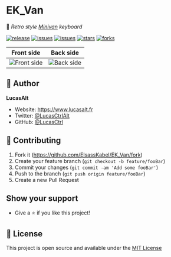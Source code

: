 # EK_Van
🚐 *Retro style [Minivan](https://trashman.wiki/keyboards/minivan) keyboard*

[![release](https://img.shields.io/github/release/ElsassKabel/EK_Van.svg?style=flat-square&label=Release&logo=github&logoColor=fafafa&colorA=191b25&colorB=32cb8b)](https://github.com/ElsassKabel/EK_Van/releases/latest)
[![issues](https://img.shields.io/github/license/ElsassKabel/EK_Van.svg?style=flat-square&label=License&colorA=191b25)](https://github.com/ElsassKabel/EK_Van/blob/master/LICENSE)
[![issues](https://img.shields.io/github/issues/ElsassKabel/EK_Van.svg?style=flat-square&label=Issues&colorA=191b25)](https://github.com/ElsassKabel/EK_Van/issues)
[![stars](https://img.shields.io/github/stars/ElsassKabel/EK_Van.svg?style=flat-square&label=Stars&colorA=191b25)](https://github.com/ElsassKabel/EK_Van/stargazers)
[![forks](https://img.shields.io/github/forks/ElsassKabel/EK_Van.svg?style=flat-square&label=Forks&colorA=191b25)](https://github.com/ElsassKabel/EK_Van/network)

| Front side | Back side |
| ----- | ----- |
| ![Front side](./assets/front.jpg) | ![Back side](./assets/back.jpg) |

<!-- ## ✨ Pros:

- 🌈 Easy to customize with QMK and Vial
- 💅 Compact and beautiful
- 🦄 Open source

## 📖 Documentation

*🚧 WIP* -->

<!-- ## 👀 Showcase -->

## 👤 Author

**LucasAlt**
* Website: https://www.lucasalt.fr
* Twitter: [@LucasCtrlAlt](https://twitter.com/LucasCtrlAlt)
* GitHub: [@LucasCtrl](https://github.com/LucasCtrl)

<!-- ## 🙏 Thanks
* [**@username**](https://github.com/username) - What I do
* [And many more!](https://github.com/ElsassKabel/EK_Van/graphs/contributors) -->

## 🤝 Contributing

<!-- Before contributing to this project, make sure you have read the [contribution guidelines](https://github.com/ElsassKabel/EK_Van/blob/main/CONTRIBUTING.md)! -->

1. Fork it (https://github.com/ElsassKabel/EK_Van/fork)
2. Create your feature branch (`git checkout -b feature/fooBar`)
3. Commit your changes (`git commit -am 'Add some fooBar'`)
4. Push to the branch (`git push origin feature/fooBar`)
5. Create a new Pull Request

## Show your support

- Give a ⭐️ if you like this project!

<!-- <a href="https://www.buymeacoffee.com/lucasalt"><img src="https://img.buymeacoffee.com/button-api/?text=Buy me a coffee&emoji=&slug=lucasalt&button_colour=5F7FFF&font_colour=ffffff&font_family=Poppins&outline_colour=000000&coffee_colour=FFDD00"></a> -->

## 📝 License

This project is open source and available under the [MIT License](https://github.com/ElsassKabel/EK_Van/blob/main/LICENSE.md)
